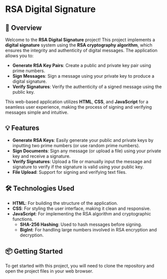 # RSA Digital Signature

## 🚀 Overview

Welcome to the **RSA Digital Signature** project! This project implements a **digital signature** system using the **RSA cryptography algorithm**, which ensures the integrity and authenticity of digital messages. The application allows you to:

- **Generate RSA Key Pairs**: Create a public and private key pair using prime numbers.
- **Sign Messages**: Sign a message using your private key to produce a digital signature.
- **Verify Signatures**: Verify the authenticity of a signed message using the public key.

This web-based application utilizes **HTML**, **CSS**, and **JavaScript** for a seamless user experience, making the process of signing and verifying messages simple and intuitive.

## 💡 Features

- **Generate RSA Keys**: Easily generate your public and private keys by inputting two prime numbers (or use random prime numbers).
- **Sign Documents**: Sign any message (or upload a file) using your private key and receive a signature.
- **Verify Signatures**: Upload a file or manually input the message and signature to verify if the signature is valid using your public key.
- **File Upload**: Support for signing and verifying text files.

## 🛠 Technologies Used

- **HTML**: For building the structure of the application.
- **CSS**: For styling the user interface, making it clean and responsive.
- **JavaScript**: For implementing the RSA algorithm and cryptographic functions.
  - **SHA-256 Hashing**: Used to hash messages before signing.
  - **BigInt**: For handling large numbers involved in RSA encryption and decryption.

## 📦 Getting Started

To get started with this project, you will need to clone the repository and open the project files in your web browser.

